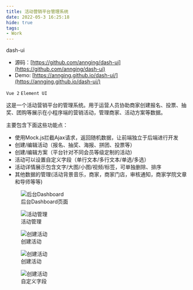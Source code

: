 ```yaml
---
title: 活动营销平台管理系统
date: 2022-05-3 16:25:18
hide: true
tags:
- Work
---
```

dash-ui
- 源码：[https://github.com/annging/dash-ui](https://github.com/annging/dash-ui)
- Demo: [https://annging.github.io/dash-ui/](https://annging.github.io/dash-ui/)

`Vue 2`  `Element UI`

这是一个活动营销平台的管理系统。用于运营人员协助商家创建报名、投票、抽奖、团购等展示在小程序端的营销活动，管理商家、活动方案等数据。  

主要包含下面这些功能点：

- 使用Mock.js拦截Ajax请求，返回随机数据，让前端独立于后端进行开发
- 创建/编辑活动（报名、抽奖、海报、拼团、投票等）
- 创建/编辑方案（平台针对不同会员等级定制的活动）
- 活动可以设置自定义字段（单行文本/多行文本/单选/多选）
- 活动详情展示包含文字/大图/小图/视频/标签，可单独删除、排序
- 其他数据的管理(活动背景音乐，商家，商家门店，审核通知，商家学院文章和导师等等)

<figure>
    <img src="https://pic2.zhimg.com/80/v2-8eddec6bc38a0e604eefb6aa700160c3_1440w.png?source=d16d100b"
         alt="后台Dashboard">
    <figcaption>后台Dashboard页面</figcaption>
</figure>
<figure>
    <img src="https://pica.zhimg.com/80/v2-9b197cb0e5d522493daf43c8f03ee819_1440w.png?source=d16d100b"
         alt="活动管理">
    <figcaption>活动管理</figcaption>
</figure>
<figure>
    <img src="https://pic1.zhimg.com/80/v2-9ee9fb9c82ea4d2da7e1dcacc08bd2f1_1440w.png?source=d16d100b"
         alt="创建活动">
    <figcaption>创建活动</figcaption>
</figure>
<figure>
    <img src="https://pic1.zhimg.com/80/v2-9ee9fb9c82ea4d2da7e1dcacc08bd2f1_1440w.png?source=d16d100b"
         alt="创建活动">
    <figcaption>创建活动</figcaption>
</figure>
<figure>
    <img src="https://pica.zhimg.com/80/v2-d7e8bf8a4277093c5ac436f798148948_1440w.png?source=d16d100b"
         alt="创建活动">
    <figcaption>自定义字段</figcaption>
</figure>



